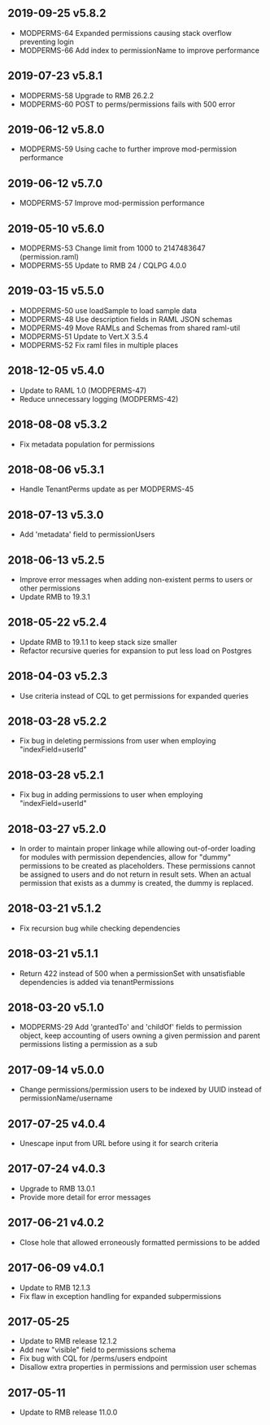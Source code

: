 ## 2019-09-25 v5.8.2
  
 * MODPERMS-64 Expanded permissions causing stack overflow preventing login
 * MODPERMS-66 Add index to permissionName to improve performance

## 2019-07-23 v5.8.1

 * MODPERMS-58 Upgrade to RMB 26.2.2
 * MODPERMS-60 POST to perms/permissions fails with 500 error

## 2019-06-12 v5.8.0
 * MODPERMS-59 Using cache to further improve mod-permission performance

## 2019-06-12 v5.7.0
 * MODPERMS-57 Improve mod-permission performance

## 2019-05-10 v5.6.0
 * MODPERMS-53 Change limit from 1000 to 2147483647 (permission.raml)
 * MODPERMS-55 Update to RMB 24 / CQLPG 4.0.0

## 2019-03-15 v5.5.0
 * MODPERMS-50 use loadSample to load sample data
 * MODPERMS-48 Use description fields in RAML JSON schemas
 * MODPERMS-49 Move RAMLs and Schemas from shared raml-util
 * MODPERMS-51 Update to Vert.X 3.5.4
 * MODPERMS-52 Fix raml files in multiple places

## 2018-12-05 v5.4.0
 * Update to RAML 1.0 (MODPERMS-47)
 * Reduce unnecessary logging (MODPERMS-42)

## 2018-08-08 v5.3.2
 * Fix metadata population for permissions

## 2018-08-06 v5.3.1
 * Handle TenantPerms update as per MODPERMS-45

## 2018-07-13 v5.3.0
 * Add 'metadata' field to permissionUsers

## 2018-06-13 v5.2.5
 * Improve error messages when adding non-existent perms to users or other permissions
 * Update RMB to 19.3.1

## 2018-05-22 v5.2.4
 * Update RMB to 19.1.1 to keep stack size smaller
 * Refactor recursive queries for expansion to put less load on Postgres

## 2018-04-03 v5.2.3
 * Use criteria instead of CQL to get permissions for expanded queries

## 2018-03-28 v5.2.2
 * Fix bug in deleting permissions from user when employing "indexField=userId"

## 2018-03-28 v5.2.1
 * Fix bug in adding permissions to user when employing "indexField=userId"

## 2018-03-27 v5.2.0
 * In order to maintain proper linkage while allowing out-of-order loading for modules with permission dependencies, allow for "dummy" permissions to be created as placeholders. These permissions cannot be assigned to users and do not return in result sets. When an actual permission that exists as a dummy is created, the dummy is replaced.

## 2018-03-21 v5.1.2
 * Fix recursion bug while checking dependencies

## 2018-03-21 v5.1.1
 * Return 422 instead of 500 when a permissionSet with unsatisfiable dependencies is added via tenantPermissions

## 2018-03-20 v5.1.0
 * MODPERMS-29 Add 'grantedTo' and 'childOf' fields to permission object, keep accounting of users owning a given permission and parent permissions listing a permission as a sub

## 2017-09-14 v5.0.0
 * Change permissions/permission users to be indexed by UUID instead of permissionName/username

## 2017-07-25 v4.0.4
 * Unescape input from URL before using it for search criteria

## 2017-07-24 v4.0.3
 * Upgrade to RMB 13.0.1
 * Provide more detail for error messages

## 2017-06-21 v4.0.2
 * Close hole that allowed erroneously formatted permissions to be added

## 2017-06-09 v4.0.1
 * Update to RMB 12.1.3
 * Fix flaw in exception handling for expanded subpermissions

## 2017-05-25
 * Update to RMB release 12.1.2
 * Add new "visible" field to permissions schema
 * Fix bug with CQL for /perms/users endpoint
 * Disallow extra properties in permissions and permission user schemas

## 2017-05-11
 * Update to RMB release 11.0.0

